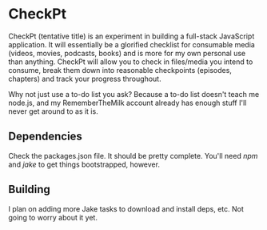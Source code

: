 CheckPt
=======
CheckPt (tentative title) is an experiment in building a full-stack JavaScript
application. It will essentially be a glorified checklist for consumable media
(videos, movies, podcasts, books) and is more for my own personal use than
anything. CheckPt will allow you to check in files/media you intend to consume,
break them down into reasonable checkpoints (episodes, chapters) and track
your progress throughout.

Why not just use a to-do list you ask? Because a to-do list doesn't teach me
node.js, and my RememberTheMilk account already has enough stuff I'll never get
around to as it is.

Dependencies
------------
Check the packages.json file. It should be pretty complete. You'll need *npm*
and *jake* to get things bootstrapped, however.

Building
--------
I plan on adding more Jake tasks to download and install deps, etc. Not going
to worry about it yet.

